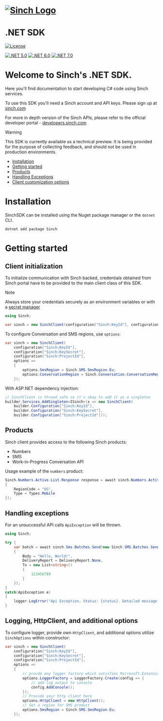 # [![Sinch Logo](https://developers.sinch.com/static/logo-07afe977d6d9dcd21b066d1612978e5c.svg)](https://www.sinch.com)

# .NET SDK

[![License](https://img.shields.io/badge/License-Apache_2.0-blue.svg)](https://github.com/sinch/sinch-sdk-dotnet/blob/main/LICENSE)

[![.NET 5.0](https://img.shields.io/badge/.NET-5.0-blue.svg)](https://dotnet.microsoft.com/en-us/download/dotnet/5.0)
[![.NET 6.0](https://img.shields.io/badge/.NET-6.0-blue.svg)](https://dotnet.microsoft.com/en-us/download/dotnet/6.0)
[![.NET 7.0](https://img.shields.io/badge/.NET-7.0-blue.svg)](https://dotnet.microsoft.com/en-us/download/dotnet/7.0)

# Welcome to Sinch's .NET SDK.

Here you'll find documentation to start developing C# code using Sinch services.

To use this SDK you'll need a Sinch account and API keys. Please sign up at [sinch.com](https://sinch.com)

For more in depth version of the Sinch APIs, please refer to the official developer
portal - [developers.sinch.com](https://developers.sinch.com/)

>[!WARNING]
>This SDK is currently available as a technical preview. It is being provided for the purpose of
collecting feedback, and should not be used in production environments.

* [Installation](#installation)
* [Getting started](#getting-started)
* [Products](#products)
* [Handling Exceptions](#handling-exceptions)
* [Client customization options](#logging-httpclient-and-additional-options)

# Installation

SinchSDK can be installed using the Nuget package manager or the `dotnet` CLI.

```
dotnet add package Sinch
```

# Getting started

## Client initialization

To initialize communication with Sinch backed, credentials obtained from Sinch portal have to be provided to the main
client class of this SDK.

> [!NOTE] 
> Always store your credentials securely as an environment variables or with a [secret manager](https://learn.microsoft.com/en-us/aspnet/core/security/app-secrets?view=aspnetcore-7.0)

```csharp
using Sinch;

var sinch = new SinchClient(configuration["Sinch:KeyId"], configuration["Sinch:KeySecret"], configuration["Sinch:ProjectId"]);
```
To configure Conversation and SMS regions, use `options`:
```csharp
var sinch = new SinchClient(
    configuration["Sinch:KeyId"],
    configuration["Sinch:KeySecret"], 
    configuration["Sinch:ProjectId"],
    options =>
    {
        options.SmsRegion = Sinch.SMS.SmsRegion.Eu;
        options.ConversationRegion = Sinch.Conversation.ConversationRegion.Eu;
    });
```

With ASP.NET dependency injection:

```csharp
// SinchClient is thread safe so it's okay to add it as a singleton
builder.Services.AddSingleton<ISinch>(x => new SinchClient(
    builder.Configuration["Sinch:KeyId"],
    builder.Configuration["Sinch:KeySecret"],
    builder.Configuration["Sinch:ProjectId"]));
```


## Products

Sinch client provides access to the following Sinch products:

- Numbers
- SMS
- Work-in-Progress Conversation API

Usage example of the `numbers` product:

```csharp
Sinch.Numbers.Active.List.Response response = await sinch.Numbers.Active.List(new Sinch.Numbers.Active.List.Request
{
    RegionCode = "US",
    Type = Types.Mobile
});

```

## Handling exceptions

For an unsuccessful API calls `ApiException` will be thrown.

```csharp
using Sinch;

try {
    var batch = await sinch.Sms.Batches.Send(new Sinch.SMS.Batches.Send.Request
    {
        Body = "Hello, World!",
        DeliveryReport = DeliveryReport.None,
        To = new List<string>()
        {
            123456789
        }
    });
}
catch(ApiException e) 
{
    logger.LogError("Api Exception. Status: {status}. Detailed message: {message}", e.Status, e.DetailedMessage);
}
```

## Logging, HttpClient, and additional options

To configure logger, provide own `HttpClient`, and additional options utilize `SinchOptions` within constructor:

```csharp
var sinch = new SinchClient(
    configuration["Sinch:KeyId"],
    configuration["Sinch:KeySecret"], 
    configuration["Sinch:ProjectId"],
    options =>
    {
        // provde any logger factory which satisfies Microsoft.Extensions.Logging.ILoggerFactory
        options.LoggerFactory = LoggerFactory.Create(config => { 
            // add log output to console
            config.AddConsole();
        });
        // Provide your http client here
        options.HttpClient = new HttpClient();
        // Set a region for SMS product
        options.SmsRegion = Sinch.SMS.SmsRegion.Eu;
    });
```


